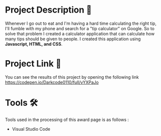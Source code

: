 # Project Description :bread:
Whenever I go out to eat and I'm having a hard time calculating the right tip, I'll fumble with my phone and search for a "tip calculator" on Google. So to solve that problem I created a calculator application that can calculate how many tips should be given to people. I created this application using __Javascript, HTML, and CSS__.

# Project Link :link:
You can see the results of this project by opening the following link https://codepen.io/Darkcode0110/full/vYXPaJo

# Tools :hammer_and_wrench:
Tools used in the processing of this award page is as follows :
* Visual Studio Code
